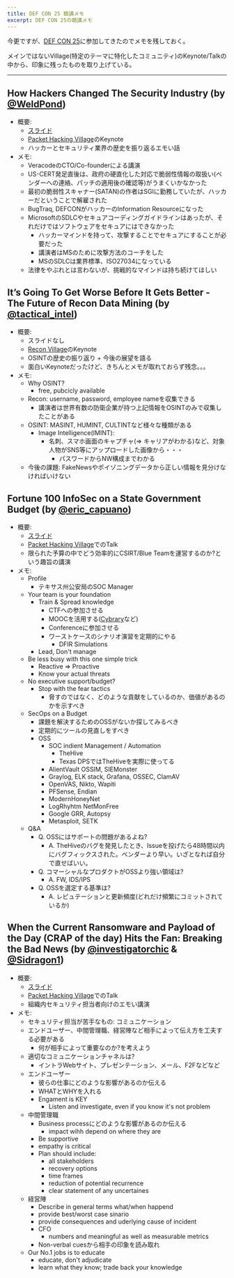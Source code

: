 ```yaml
---
title: DEF CON 25 聴講メモ
excerpt: DEF CON 25の聴講メモ
---
```


今更ですが、[DEF CON 25](https://www.defcon.org/html/defcon-25/dc-25-index.html)に参加してきたのでメモを残しておく。

メインではないVillage(特定のテーマに特化したコミュニティ)のKeynote/Talkの中から、印象に残ったものを取り上げている。

---

## How Hackers Changed The Security Industry (by [@WeldPond](https://twitter.com/WeldPond))
* 概要:
  * [スライド](https://cdn.shopify.com/s/files/1/0177/9886/files/phv2017-cwysopal.pdf)
  * [Packet Hacking Village](https://www.wallofsheep.com/pages/packet-hacking-village)のKeynote
  * ハッカーとセキュリティ業界の歴史を振り返るエモい話
* メモ:
  * VeracodeのCTO/Co-founderによる講演
  * US-CERT発足直後は、政府の硬直化した対応で脆弱性情報の取扱い(ベンダーへの連絡、パッチの適用後の確認等)がうまくいかなかった
  * 最初の脆弱性スキャナー(SATAN)の作者はSGIに勤務していたが、ハッカーだということで解雇された
  * BugTraq, DEFCONがハッカーのInformation Resourceになった
  * MicrosoftのSDLCやセキュアコーディングガイドラインはあったが、それだけではソフトウェアをセキュアにはできなかった
    * ハッカーマインドを持って、攻撃することでセキュアにすることが必要だった
    * 講演者はMSのために攻撃方法のコーチをした
    * MSのSDLCは業界標準、ISO27034になっている
  * 法律をやぶれとは言わないが、挑戦的なマインドは持ち続けてほしい

## It’s Going To Get Worse Before It Gets Better - The Future of Recon Data Mining (by [@tactical_intel](https://twitter.com/tactical_intel))
* 概要:
  * スライドなし
  * [Recon Village](http://reconvillage.org/)のKeynote
  * OSINTの歴史の振り返り + 今後の展望を語る
  * 面白いKeynoteだったけど、きちんとメモが取れておらず残念。。。
* メモ:
  * Why OSINT?
    * free, pubcicly available
  * Recon: username, password, employee nameを収集できる
    * 講演者は世界有数の防衛企業が持つ上記情報をOSINTのみで収集したことがある
  * OSINT: MASINT, HUMINT, CULTINTなど様々な種類がある
    * Image Intelligence(IMINT):
      * 名刺、スマホ画面のキャプチャ(=> キャリアがわかる)など、対象人物がSNS等にアップロードした画像から・・・
        * パスワードからNW構成までわかる
  * 今後の課題: FakeNewsやポイゾニングデータから正しい情報を見分けなければいけない

## Fortune 100 InfoSec on a State Government Budget (by [@eric_capuano](https://twitter.com/eric_capuano))
* 概要:
  * [スライド](https://docs.google.com/presentation/d/1Np57U13aIy15Glu76Qv0I6CWw4PlJmtQPxg4Cdj8r20/edit#slide=id.p)
  * [Packet Hacking Village](https://www.wallofsheep.com/pages/packet-hacking-village)でのTalk
  * 限られた予算の中でどう効率的にCSIRT/Blue Teamを運営するのか?という趣旨の講演
* メモ:  
  * Profile
    * テキサス州公安局のSOC Manager
  * Your team is your foundation
    * Train & Spread knowledge
      * CTFへの参加させる
      * MOOCを活用する([Cybrary](https://www.cybrary.it/)など)
      * Conferenceに参加させる
      * ワーストケースのシナリオ演習を定期的にやる
        * DFIR Simulations
    * Lead, Don't manage
  * Be less busy with this one simple trick
    * Reactive => Proactive
    * Know your actual threats
  * No executive support/budget?
    * Stop with the fear tactics
      * 脅すのではなく、どのような貢献をしているのか、価値があるのかを示すべき
  * SecOps on a Budget
    * 課題を解決するためのOSSがないか探してみるべき
    * 定期的にツールの見直しをすべき
    * OSS
      * SOC indient Management / Automation
        * TheHive
        * Texas DPSではTheHiveを実際に使ってる
      * AlientVault OSSIM, SIEMonster
      * Graylog, ELK stack, Grafana, OSSEC, ClamAV
      * OpenVAS, Nikto, Wapiti
      * PFSense, Endian
      * ModernHoneyNet
      * LogRhyhtm NetMonFree
      * Google GRR, Autopsy
      * Metasploit, SETK
  * Q&A
    * Q. OSSにはサポートの問題があるよね?
      * A. TheHiveのバグを発見したとき、Issueを投げたら48時間以内にバグフィックスされた。ベンダーより早い。いざとなれば自分で直せばいい。
    * Q. コマーシャルなプロダクトがOSSより強い領域は?
      * A. FW, IDS/IPS
    * Q. OSSを選定する基準は?
      * A. レピュテーションと更新頻度(どれだけ頻繁にコミットされているか)

## When the Current Ransomware and Payload of the Day (CRAP of the day) Hits the Fan: Breaking the Bad News (by [@investigatorchic](https://twitter.com/investigatorchi) & [@Sidragon1](https://twitter.com/sidragon1))
* 概要:
  * [スライド](https://cdn.shopify.com/s/files/1/0177/9886/files/phv2017-robertsullman.pdf)
  * [Packet Hacking Village](https://www.wallofsheep.com/pages/packet-hacking-village)でのTalk
  * 組織内セキュリティ担当者向けのエモい講演
* メモ:
  * セキュリティ担当が苦手なもの: コミュニケーション
  * エンドユーザー、中間管理職、経営陣など相手によって伝え方を工夫する必要がある
    * 何が相手によって重要なのか?を考えよう
  * 適切なコミュニケーションチャネルは?
    * イントラWebサイト、プレゼンテーション、メール、F2Fなどなど
  * エンドユーザー
    * 彼らの仕事にどのような影響があるのか伝える
    * WHATとWHYを入れる
    * Engament is KEY
      * Listen and investigate, even if you know it's not problem
  * 中間管理職
    * Business processにどのような影響があるのか伝える
      * impact wihh depend on where they are
    * Be supportive
    * empathy is critical
    * Plan should include:
      * all stakeholders
      * recovery options
      * time frames
      * reduction of potential recurrence
      * clear statement of any uncertaines
  * 経営陣
    * Describe in general terms what/when happend
    * provide best/worst case sinario
    * provide consequences and uderlying cause of incident
    * CFO
      * numbers and meaningful as well as measurable metrics
    * Non-verbal cuesから相手の印象を読み取れ
  * Our No.1 jobs is to educate
    * educate, don't adjudicate
    * learn what they know; trade back your knowledge
